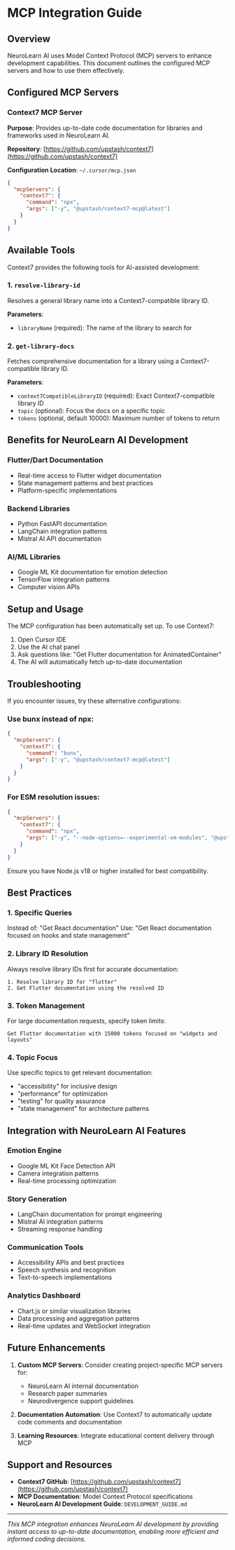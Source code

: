 # MCP Integration Guide

## Overview

NeuroLearn AI uses Model Context Protocol (MCP) servers to enhance development capabilities. This document outlines the configured MCP servers and how to use them effectively.

## Configured MCP Servers

### Context7 MCP Server

**Purpose**: Provides up-to-date code documentation for libraries and frameworks used in NeuroLearn AI.

**Repository**: [https://github.com/upstash/context7](https://github.com/upstash/context7)

**Configuration Location**: `~/.cursor/mcp.json`

```json
{
  "mcpServers": {
    "context7": {
      "command": "npx",
      "args": ["-y", "@upstash/context7-mcp@latest"]
    }
  }
}
```

## Available Tools

Context7 provides the following tools for AI-assisted development:

### 1. `resolve-library-id`
Resolves a general library name into a Context7-compatible library ID.

**Parameters**:
- `libraryName` (required): The name of the library to search for

### 2. `get-library-docs`
Fetches comprehensive documentation for a library using a Context7-compatible library ID.

**Parameters**:
- `context7CompatibleLibraryID` (required): Exact Context7-compatible library ID
- `topic` (optional): Focus the docs on a specific topic
- `tokens` (optional, default 10000): Maximum number of tokens to return

## Benefits for NeuroLearn AI Development

### Flutter/Dart Documentation
- Real-time access to Flutter widget documentation
- State management patterns and best practices
- Platform-specific implementations

### Backend Libraries
- Python FastAPI documentation
- LangChain integration patterns
- Mistral AI API documentation

### AI/ML Libraries
- Google ML Kit documentation for emotion detection
- TensorFlow integration patterns
- Computer vision APIs

## Setup and Usage

The MCP configuration has been automatically set up. To use Context7:

1. Open Cursor IDE
2. Use the AI chat panel
3. Ask questions like: "Get Flutter documentation for AnimatedContainer"
4. The AI will automatically fetch up-to-date documentation

## Troubleshooting

If you encounter issues, try these alternative configurations:

### Use bunx instead of npx:
```json
{
  "mcpServers": {
    "context7": {
      "command": "bunx",
      "args": ["-y", "@upstash/context7-mcp@latest"]
    }
  }
}
```

### For ESM resolution issues:
```json
{
  "mcpServers": {
    "context7": {
      "command": "npx",
      "args": ["-y", "--node-options=--experimental-vm-modules", "@upstash/context7-mcp@latest"]
    }
  }
}
```

Ensure you have Node.js v18 or higher installed for best compatibility.

## Best Practices

### 1. **Specific Queries**
Instead of: "Get React documentation"
Use: "Get React documentation focused on hooks and state management"

### 2. **Library ID Resolution**
Always resolve library IDs first for accurate documentation:
```
1. Resolve library ID for "flutter"
2. Get Flutter documentation using the resolved ID
```

### 3. **Token Management**
For large documentation requests, specify token limits:
```
Get Flutter documentation with 15000 tokens focused on "widgets and layouts"
```

### 4. **Topic Focus**
Use specific topics to get relevant documentation:
- "accessibility" for inclusive design
- "performance" for optimization
- "testing" for quality assurance
- "state management" for architecture patterns

## Integration with NeuroLearn AI Features

### Emotion Engine
- Google ML Kit Face Detection API
- Camera integration patterns
- Real-time processing optimization

### Story Generation
- LangChain documentation for prompt engineering
- Mistral AI integration patterns
- Streaming response handling

### Communication Tools
- Accessibility APIs and best practices
- Speech synthesis and recognition
- Text-to-speech implementations

### Analytics Dashboard
- Chart.js or similar visualization libraries
- Data processing and aggregation patterns
- Real-time updates and WebSocket integration

## Future Enhancements

1. **Custom MCP Servers**: Consider creating project-specific MCP servers for:
   - NeuroLearn AI internal documentation
   - Research paper summaries
   - Neurodivergence support guidelines

2. **Documentation Automation**: Use Context7 to automatically update code comments and documentation

3. **Learning Resources**: Integrate educational content delivery through MCP

## Support and Resources

- **Context7 GitHub**: [https://github.com/upstash/context7](https://github.com/upstash/context7)
- **MCP Documentation**: Model Context Protocol specifications
- **NeuroLearn AI Development Guide**: `DEVELOPMENT_GUIDE.md`

---

*This MCP integration enhances NeuroLearn AI development by providing instant access to up-to-date documentation, enabling more efficient and informed coding decisions.* 